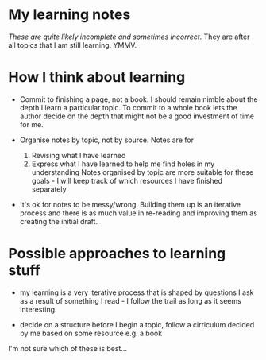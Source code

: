 # My learning notes

_These are quite likely incomplete and sometimes incorrect_. They are after all
topics that I am still learning. YMMV.


# How I think about learning

* Commit to finishing a page, not a book. I should remain nimble about the
  depth I learn a particular topic. To commit to a whole book lets the author
  decide on the depth that might not be a good investment of time for me.

* Organise notes by topic, not by source. Notes are for
    1. Revising what I have learned
    2. Express what I have learned to help me find holes in my understanding
  Notes organised by topic are more suitable for these goals - I will keep track
  of which resources I have finished separately
* It's ok for notes to be messy/wrong. Building them up is an iterative process
  and there is as much value in re-reading and improving them as creating the
  initial draft.


# Possible approaches to learning stuff

* my learning is a very iterative process that is shaped by questions I ask as a
  result of something I read - I follow the trail as long as it seems interesting.

* decide on a structure before I begin a topic, follow a cirriculum decided by
  me based on some resource e.g. a book

I'm not sure which of these is best...
